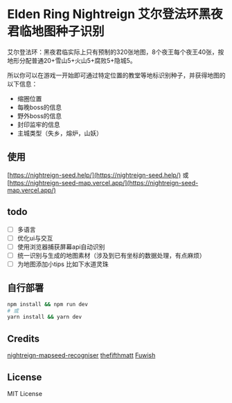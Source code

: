 # Elden Ring Nightreign 艾尔登法环黑夜君临地图种子识别

艾尔登法环：黑夜君临实际上只有预制的320张地图，8个夜王每个夜王40张，按地形分配普通20+雪山5+火山5+腐败5+隐城5。

所以你可以在游戏一开始即可通过特定位置的教堂等地标识别种子，并获得地图的以下信息：
- 缩圈位置
- 每晚boss的信息
- 野外boss的信息
- 封印监牢的信息
- 主城类型（失乡，熔炉，山妖）

## 使用
[https://nightreign-seed.help/](https://nightreign-seed.help/)
或
[https://nightreign-seed-map.vercel.app/](https://nightreign-seed-map.vercel.app/)

## todo
- [ ] 多语言
- [ ] 优化ui与交互
- [ ] 使用浏览器捕获屏幕api自动识别
- [ ] 统一识别与生成的地图素材（涉及到已有坐标的数据处理，有点麻烦）
- [ ] 为地图添加小tips 比如下水道灵珠

## 自行部署

```bash
npm install && npm run dev
# 或
yarn install && yarn dev
```

## Credits
[nightreign-mapseed-recogniser](https://github.com/thanosapollo/nightreign-mapseed-recogniser)
[thefifthmatt](https://github.com/thefifthmatt)
[Fuwish](https://space.bilibili.com/46397427)

## License

MIT License
